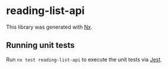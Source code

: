 # reading-list-api

This library was generated with [Nx](https://nx.dev).

## Running unit tests

Run `nx test reading-list-api` to execute the unit tests via [Jest](https://jestjs.io).
